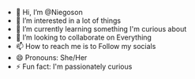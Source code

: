 - 👋 Hi, I’m @Niegoson
- 👀 I’m interested in a lot of things 
- 🌱 I’m currently learning something I'm curious about
- 💞️ I’m looking to collaborate on Everything
- 📫 How to reach me is to Follow my socials
- 😄 Pronouns: She/Her
- ⚡ Fun fact: I'm passionately curious

<!---
Niegoson/Niegoson is a ✨ special ✨ repository because its `README.md` (this file) appears on your GitHub profile.
You can click the Preview link to take a look at your changes.
--->
